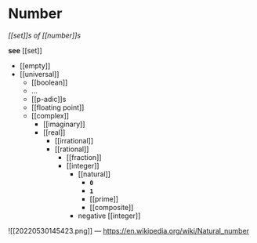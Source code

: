 # Number

_[[set]]s of [[number]]s_

**see** [[set]]

- [[empty]]
- [[universal]]
  - [[boolean]]
  - ...
  - [[p-adic]]s
  - [[floating point]]
  - [[complex]]
    - [[imaginary]]
    - [[real]]
      - [[irrational]]
      - [[rational]]
        - [[fraction]]
        - [[integer]]
          - [[natural]]
            - **`0`**
            - **`1`**
            - [[prime]]
            - [[composite]]
          - negative [[integer]]

![[20220530145423.png]] &mdash; <https://en.wikipedia.org/wiki/Natural_number>
